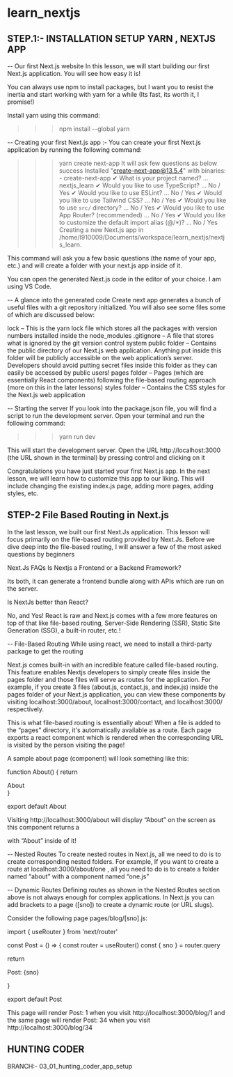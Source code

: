 # learn_nextjs

## STEP.1:- INSTALLATION SETUP YARN , NEXTJS APP
-- Our first Next.js website
In this lesson, we will start building our first Next.js application. You will see how easy it is!

You can always use npm to install packages, but I want you to resist the inertia and start working with yarn for a while (Its fast, its worth it, I promise!)

Install yarn using this command:  
>>> npm install --global yarn

-- Creating your first Next.js app :- 
You can create your first Next.js application by running the following command:
 >>> yarn create next-app
 It will ask few questions as below
 success Installed "create-next-app@13.5.4" with binaries:
      - create-next-app
✔ What is your project named? … nextjs_learn
✔ Would you like to use TypeScript? … No / Yes
✔ Would you like to use ESLint? … No / Yes
✔ Would you like to use Tailwind CSS? … No / Yes
✔ Would you like to use `src/` directory? … No / Yes
✔ Would you like to use App Router? (recommended) … No / Yes
✔ Would you like to customize the default import alias (@/*)? … No / Yes
Creating a new Next.js app in /home/l910009/Documents/workspace/learn_nextjs/nextjs_learn.

This command will ask you a few basic questions (the name of your app, etc.) and will create a folder with your next.js app inside of it.

You can open the generated Next.js code in the editor of your choice. I am using VS Code.


-- A glance into the generated code
Create next app generates a bunch of useful files with a git repository initialized. You will also see some files some of which are discussed below:

lock – This is the yarn lock file which stores all the packages with version numbers installed inside the node_modules
.gitignore – A file that stores what is ignored by the git version control system
public folder – Contains the public directory of our Next.js web application. Anything put inside this folder will be publicly accessible on the web application’s server. Developers should avoid putting secret files inside this folder as they can easily be accessed by public users!
pages folder – Pages (which are essentially React components) following the file-based routing approach (more on this in the later lessons)
styles folder – Contains the CSS styles for the Next.js web application
 

-- Starting the server
If you look into the package.json file, you will find a script to run the development server. Open your terminal and run the following command:
>>> yarn run dev

This will start the development server. Open the URL http://localhost:3000 (the URL shown in the terminal) by pressing control and clicking on it

Congratulations you have just started your first Next.js app. In the next lesson, we will learn how to customize this app to our liking. This will include changing the existing index.js page, adding more pages, adding styles, etc.


## STEP-2 File Based Routing in Next.js

In the last lesson, we built our first Next.Js application. This lesson will focus primarily on the file-based routing provided by Next.Js. Before we dive deep into the file-based routing, I will answer a few of the most asked questions by beginners

Next.Js FAQs
Is Nextjs a Frontend or a Backend Framework?

Its both, it can generate a frontend bundle along with APIs which are run on the server.

Is NextJs better than React?

No, and Yes! React is raw and Next.js comes with a few more features on top of that like file-based routing, Server-Side Rendering (SSR), Static Site Generation (SSG), a built-in router, etc.!

 

-- File-Based Routing
While using react, we need to install a third-party package to get the routing

Next.js comes built-in with an incredible feature called file-based routing. This feature enables Nextjs developers to simply create files inside the pages folder and those files will serve as routes for the application. For example, if you create 3 files (about.js, contact.js, and index.js) inside the pages folder of your Next.js application, you can view these components by visiting localhost:3000/about, localhost:3000/contact, and localhost:3000/ respectively.

This is what file-based routing is essentially about! When a file is added to the “pages” directory, it's automatically available as a route.  Each page exports a react component which is rendered when the corresponding URL is visited by the person visiting the page!

A sample about page (component) will look something like this:

>>>
function About() {
  return <div>About</div>
}

export default About


Visiting http://localhost:3000/about will display “About” on the screen as this component returns a <div> with “About” inside of it!

 

-- Nested Routes
To create nested routes in Next.js, all we need to do is to create corresponding nested folders. For example, If you want to create a route at localhost:3000/about/one , all you need to do is to create a folder named “about” with a component named “one.js”

-- Dynamic Routes
Defining routes as shown in the Nested Routes section above is not always enough for complex applications. In Next.js you can add brackets to a page ([sno]) to create a dynamic route (or URL slugs).

Consider the following page pages/blog/[sno].js:

>>> 
import { useRouter } from 'next/router'

const Post = () => {
  const router = useRouter()
  const { sno } = router.query

  return <p>Post: {sno}</p>
}

export default Post

This page will render Post: 1 when you visit http://localhost:3000/blog/1 and the same page will render Post: 34 when you visit http://localhost:3000/blog/34






## HUNTING CODER
BRANCH:- 03_01_hunting_coder_app_setup
 